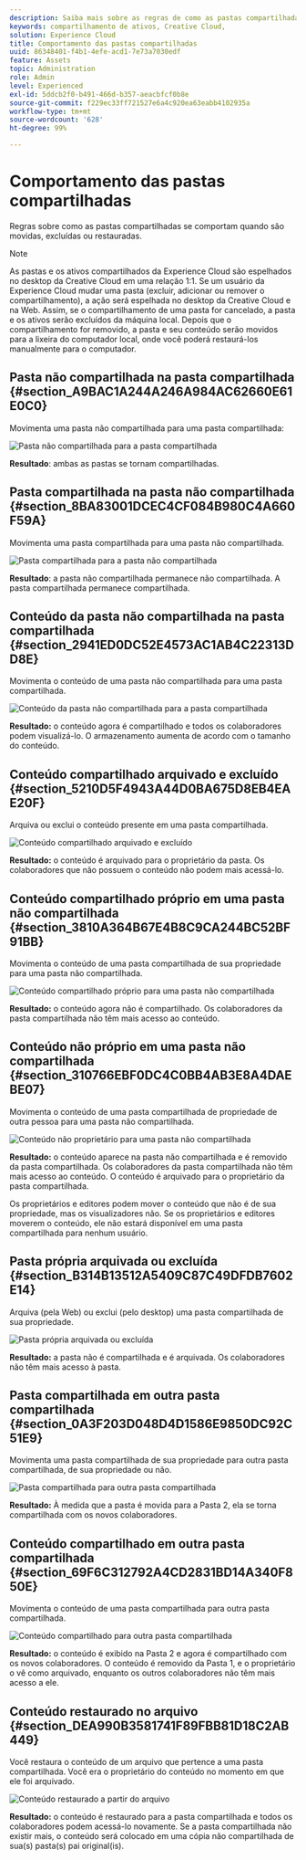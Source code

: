 ```yaml
---
description: Saiba mais sobre as regras de como as pastas compartilhadas se comportam quando movidas, excluídas e restauradas na Experience Cloud.
keywords: compartilhamento de ativos, Creative Cloud,
solution: Experience Cloud
title: Comportamento das pastas compartilhadas
uuid: 86348401-f4b1-4efe-acd1-7e73a7030edf
feature: Assets
topic: Administration
role: Admin
level: Experienced
exl-id: 5ddcb2f0-b491-466d-b357-aeacbfcf0b8e
source-git-commit: f229ec33ff721527e6a4c920ea63eabb4102935a
workflow-type: tm+mt
source-wordcount: '628'
ht-degree: 99%

---
```


# Comportamento das pastas compartilhadas

Regras sobre como as pastas compartilhadas se comportam quando são movidas, excluídas ou restauradas.

>[!NOTE]
>
>As pastas e os ativos compartilhados da Experience Cloud são espelhados no desktop da Creative Cloud em uma relação 1:1. Se um usuário da Experience Cloud mudar uma pasta (excluir, adicionar ou remover o compartilhamento), a ação será espelhada no desktop da Creative Cloud e na Web. Assim, se o compartilhamento de uma pasta for cancelado, a pasta e os ativos serão excluídos da máquina local. Depois que o compartilhamento for removido, a pasta e seu conteúdo serão movidos para a lixeira do computador local, onde você poderá restaurá-los manualmente para o computador.

## Pasta não compartilhada na pasta compartilhada {#section_A9BAC1A244A246A984AC62660E61E0C0}

Movimenta uma pasta não compartilhada para uma pasta compartilhada:

![Pasta não compartilhada para a pasta compartilhada](assets/01_assets_move.png)

**Resultado**: ambas as pastas se tornam compartilhadas.

## Pasta compartilhada na pasta não compartilhada {#section_8BA83001DCEC4CF084B980C4A660F59A}

Movimenta uma pasta compartilhada para uma pasta não compartilhada.

![Pasta compartilhada para a pasta não compartilhada](assets/02_assets_move.png)

**Resultado**: a pasta não compartilhada permanece não compartilhada. A pasta compartilhada permanece compartilhada.

## Conteúdo da pasta não compartilhada na pasta compartilhada {#section_2941ED0DC52E4573AC1AB4C22313DD8E}

Movimenta o conteúdo de uma pasta não compartilhada para uma pasta compartilhada.

![Conteúdo da pasta não compartilhada para a pasta compartilhada](assets/03_assets_move.png)

**Resultado:** o conteúdo agora é compartilhado e todos os colaboradores podem visualizá-lo. O armazenamento aumenta de acordo com o tamanho do conteúdo.

## Conteúdo compartilhado arquivado e excluído {#section_5210D5F4943A44D0BA675D8EB4EAE20F}

Arquiva ou exclui o conteúdo presente em uma pasta compartilhada.

![Conteúdo compartilhado arquivado e excluído](assets/04_assets_move.png)

**Resultado:** o conteúdo é arquivado para o proprietário da pasta. Os colaboradores que não possuem o conteúdo não podem mais acessá-lo.

## Conteúdo compartilhado próprio em uma pasta não compartilhada {#section_3810A364B67E4B8C9CA244BC52BF91BB}

Movimenta o conteúdo de uma pasta compartilhada de sua propriedade para uma pasta não compartilhada.

![Conteúdo compartilhado próprio para uma pasta não compartilhada](assets/05_assets_move.png)

**Resultado:** o conteúdo agora não é compartilhado. Os colaboradores da pasta compartilhada não têm mais acesso ao conteúdo.

## Conteúdo não próprio em uma pasta não compartilhada {#section_310766EBF0DC4C0BB4AB3E8A4DAEBE07}

Movimenta o conteúdo de uma pasta compartilhada de propriedade de outra pessoa para uma pasta não compartilhada.

![Conteúdo não proprietário para uma pasta não compartilhada](assets/06_assets_move.png)

**Resultado:** o conteúdo aparece na pasta não compartilhada e é removido da pasta compartilhada. Os colaboradores da pasta compartilhada não têm mais acesso ao conteúdo. O conteúdo é arquivado para o proprietário da pasta compartilhada.

Os proprietários e editores podem mover o conteúdo que não é de sua propriedade, mas os visualizadores não. Se os proprietários e editores moverem o conteúdo, ele não estará disponível em uma pasta compartilhada para nenhum usuário.

## Pasta própria arquivada ou excluída {#section_B314B13512A5409C87C49DFDB7602E14}

Arquiva (pela Web) ou exclui (pelo desktop) uma pasta compartilhada de sua propriedade.

![Pasta própria arquivada ou excluída](assets/07_assets_move.png)

**Resultado:** a pasta não é compartilhada e é arquivada. Os colaboradores não têm mais acesso à pasta.

## Pasta compartilhada em outra pasta compartilhada {#section_0A3F203D048D4D1586E9850DC92C51E9}

Movimenta uma pasta compartilhada de sua propriedade para outra pasta compartilhada, de sua propriedade ou não.

![Pasta compartilhada para outra pasta compartilhada](assets/09_assets_move.png)

**Resultado:** À medida que a pasta é movida para a Pasta 2, ela se torna compartilhada com os novos colaboradores.

## Conteúdo compartilhado em outra pasta compartilhada {#section_69F6C312792A4CD2831BD14A340F850E}

Movimenta o conteúdo de uma pasta compartilhada para outra pasta compartilhada.

![Conteúdo compartilhado para outra pasta compartilhada](assets/11_assets_move.png)

**Resultado:** o conteúdo é exibido na Pasta 2 e agora é compartilhado com os novos colaboradores. O conteúdo é removido da Pasta 1, e o proprietário o vê como arquivado, enquanto os outros colaboradores não têm mais acesso a ele.

## Conteúdo restaurado no arquivo {#section_DEA990B3581741F89FBB81D18C2AB449}

Você restaura o conteúdo de um arquivo que pertence a uma pasta compartilhada. Você era o proprietário do conteúdo no momento em que ele foi arquivado.

![Conteúdo restaurado a partir do arquivo](assets/12_assets_move.png)

**Resultado:** o conteúdo é restaurado para a pasta compartilhada e todos os colaboradores podem acessá-lo novamente. Se a pasta compartilhada não existir mais, o conteúdo será colocado em uma cópia não compartilhada de sua(s) pasta(s) pai original(is).
